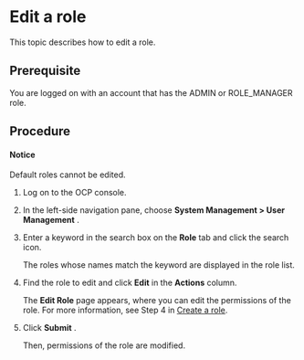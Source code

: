 Edit a role
=================================

This topic describes how to edit a role.

**Prerequisite**
-------------------------------------

You are logged on with an account that has the ADMIN or ROLE_MANAGER role.

Procedure
--------------------------------

  <main id="notice" type='notice'>
    <h4>Notice</h4>
    <p>Default roles cannot be edited.</p>
  </main>

1. Log on to the OCP console.

2. In the left-side navigation pane, choose **System Management > User Management** .

3. Enter a keyword in the search box on the **Role** tab and click the search icon.

   The roles whose names match the keyword are displayed in the role list.

4. Find the role to edit and click **Edit** in the **Actions** column.

   The **Edit Role** page appears, where you can edit the permissions of the role. For more information, see Step 4 in [Create a role](../400.manage-roles/200.create-a-role.md).

5. Click **Submit** .

   Then, permissions of the role are modified.
